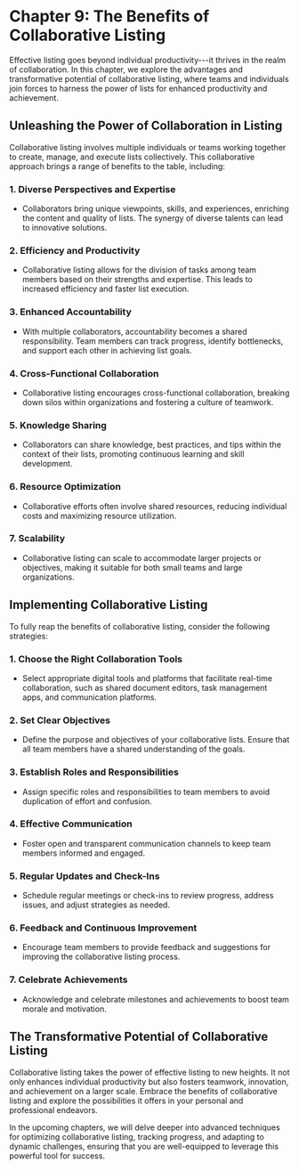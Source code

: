 Chapter 9: The Benefits of Collaborative Listing
================================================

Effective listing goes beyond individual productivity---it thrives in the realm of collaboration. In this chapter, we explore the advantages and transformative potential of collaborative listing, where teams and individuals join forces to harness the power of lists for enhanced productivity and achievement.

Unleashing the Power of Collaboration in Listing
------------------------------------------------

Collaborative listing involves multiple individuals or teams working together to create, manage, and execute lists collectively. This collaborative approach brings a range of benefits to the table, including:

### 1. **Diverse Perspectives and Expertise**

* Collaborators bring unique viewpoints, skills, and experiences, enriching the content and quality of lists. The synergy of diverse talents can lead to innovative solutions.

### 2. **Efficiency and Productivity**

* Collaborative listing allows for the division of tasks among team members based on their strengths and expertise. This leads to increased efficiency and faster list execution.

### 3. **Enhanced Accountability**

* With multiple collaborators, accountability becomes a shared responsibility. Team members can track progress, identify bottlenecks, and support each other in achieving list goals.

### 4. **Cross-Functional Collaboration**

* Collaborative listing encourages cross-functional collaboration, breaking down silos within organizations and fostering a culture of teamwork.

### 5. **Knowledge Sharing**

* Collaborators can share knowledge, best practices, and tips within the context of their lists, promoting continuous learning and skill development.

### 6. **Resource Optimization**

* Collaborative efforts often involve shared resources, reducing individual costs and maximizing resource utilization.

### 7. **Scalability**

* Collaborative listing can scale to accommodate larger projects or objectives, making it suitable for both small teams and large organizations.

Implementing Collaborative Listing
----------------------------------

To fully reap the benefits of collaborative listing, consider the following strategies:

### 1. **Choose the Right Collaboration Tools**

* Select appropriate digital tools and platforms that facilitate real-time collaboration, such as shared document editors, task management apps, and communication platforms.

### 2. **Set Clear Objectives**

* Define the purpose and objectives of your collaborative lists. Ensure that all team members have a shared understanding of the goals.

### 3. **Establish Roles and Responsibilities**

* Assign specific roles and responsibilities to team members to avoid duplication of effort and confusion.

### 4. **Effective Communication**

* Foster open and transparent communication channels to keep team members informed and engaged.

### 5. **Regular Updates and Check-Ins**

* Schedule regular meetings or check-ins to review progress, address issues, and adjust strategies as needed.

### 6. **Feedback and Continuous Improvement**

* Encourage team members to provide feedback and suggestions for improving the collaborative listing process.

### 7. **Celebrate Achievements**

* Acknowledge and celebrate milestones and achievements to boost team morale and motivation.

The Transformative Potential of Collaborative Listing
-----------------------------------------------------

Collaborative listing takes the power of effective listing to new heights. It not only enhances individual productivity but also fosters teamwork, innovation, and achievement on a larger scale. Embrace the benefits of collaborative listing and explore the possibilities it offers in your personal and professional endeavors.

In the upcoming chapters, we will delve deeper into advanced techniques for optimizing collaborative listing, tracking progress, and adapting to dynamic challenges, ensuring that you are well-equipped to leverage this powerful tool for success.
